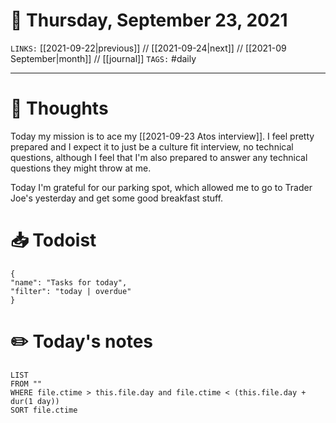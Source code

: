 # 📅 Thursday, September 23, 2021
`LINKS:` [[2021-09-22|previous]] // [[2021-09-24|next]] // [[2021-09 September|month]] // [[journal]] 
`TAGS:` #daily

---
# 💭 Thoughts
Today my mission is to ace my [[2021-09-23 Atos interview]]. I feel pretty prepared and I expect it to just be a culture fit interview, no technical questions, although I feel that I'm also prepared to answer any technical questions they might throw at me. 

Today I'm grateful for our parking spot, which allowed me to go to Trader Joe's yesterday and get some good breakfast stuff. 

# 📥 Todoist
```todoist
{
"name": "Tasks for today",
"filter": "today | overdue"
}
```

# ✏️ Today's notes
```dataview
LIST 
FROM ""
WHERE file.ctime > this.file.day and file.ctime < (this.file.day + dur(1 day))
SORT file.ctime
```
